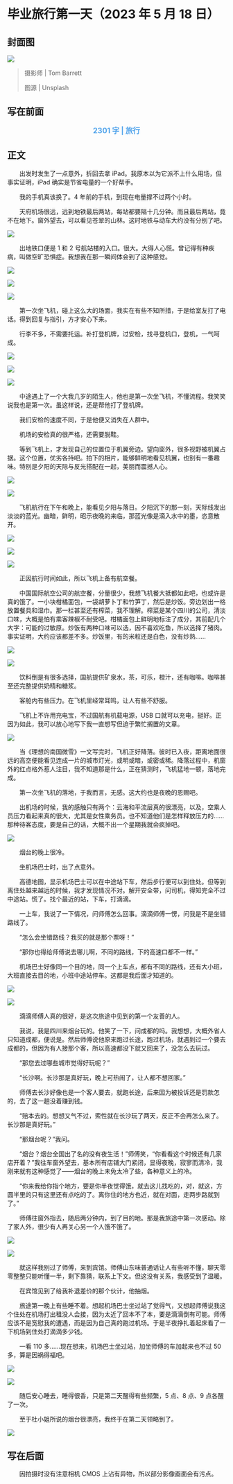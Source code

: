 # 毕业旅行第一天（2023 年 5 月 18 日）

## 封面图

![](https://raw.githubusercontent.com/TinySnow/GithubImageHosting/main/blog/articles/literature/tom-barrett-M0AWNxnLaMw-unsplash.jpg)

> 摄影师 | Tom Barrett
>
> 图源 | Unsplash

## 写在前面

<p style="color:#50a3eb; text-align:center; font-weight:bold; font-size:larger;">2301 字 | 旅行</p>

## 正文

　　出发时发生了一点意外，折回去拿 iPad。我原本以为它派不上什么用场，但事实证明，iPad 确实是节省电量的一个好帮手。

　　我的手机真该换了。4 年前的手机，到现在电量撑不过两个小时。

　　天府机场很远，远到地铁最后两站，每站都要隔十几分钟。而且最后两站，竟不在地下。窗外望去，可以看见苍翠的山林。这时地铁与动车大约没有分别了吧。

![](https://raw.githubusercontent.com/TinySnow/GithubImageHosting/main/blog/articles/literature/IMG_1402.JPG)

　　出地铁口便是 1 和 2 号航站楼的入口。很大。大得人心慌。曾记得有种疾病，叫做空旷恐惧症。我想我在那一瞬间体会到了这种感觉。

![](https://raw.githubusercontent.com/TinySnow/GithubImageHosting/main/blog/articles/literature/DSC02237-2023-05-18-4-1-400%20%E7%A7%92-3200-SONY-ILCE-6000.jpg)

![](https://raw.githubusercontent.com/TinySnow/GithubImageHosting/main/blog/articles/literature/DSC02238-2023-05-18-4-1-400%20%E7%A7%92-2000-SONY-ILCE-6000.jpg)

![](https://raw.githubusercontent.com/TinySnow/GithubImageHosting/main/blog/articles/literature/IMG_20230518_153829.jpg)

　　第一次坐飞机，碰上这么大的场面，我实在有些不知所措，于是给室友打了电话。得到回复与指引，方才安心下来。

　　行李不多，不需要托运。补打登机牌，过安检，找寻登机口，登机，一气呵成。

![](https://raw.githubusercontent.com/TinySnow/GithubImageHosting/main/blog/articles/literature/DSC02243-2023-05-18%20-%201-400%20%E7%A7%92-250-SONY-ILCE-6000.jpg)

![](https://raw.githubusercontent.com/TinySnow/GithubImageHosting/main/blog/articles/literature/DSC02245-2023-05-18%20-%201-400%20%E7%A7%92-100-SONY-ILCE-6000.jpg)

![](https://raw.githubusercontent.com/TinySnow/GithubImageHosting/main/blog/articles/literature/DSC02247-2023-05-18%20-%201-400%20%E7%A7%92-100-SONY-ILCE-6000.jpg)

　　中途遇上了一个大我几岁的陌生人，他也是第一次坐飞机，不懂流程。我笑笑说我也是第一次。虽这样说，还是帮他打了登机牌。

　　我们安检的速度不同，于是他便又消失在人群中。

　　机场的安检真的很严格，还需要脱鞋。

　　等到飞机上，才发现自己的位置位于机翼旁边。望向窗外，很多视野被机翼占据。这个位置，优劣各持吧。拍下的相片，能够鲜明地看见机翼，也别有一番趣味。特别是夕阳的天际与反光搭配在一起，美丽而震撼人心。

![](https://raw.githubusercontent.com/TinySnow/GithubImageHosting/main/blog/articles/literature/DSC02267-2023-05-18%20-%201-400%20%E7%A7%92-100-SONY-ILCE-6000.jpg)

![](https://raw.githubusercontent.com/TinySnow/GithubImageHosting/main/blog/articles/literature/IMG_1411.JPG)

　　飞机航行在下午和晚上，能看见夕阳与落日。夕阳沉下的那一刻，天际线发出淡淡的蓝光。幽暗，鲜明，昭示夜晚的来临，那蓝光像是滴入水中的墨，恣意散开。

![](https://raw.githubusercontent.com/TinySnow/GithubImageHosting/main/blog/articles/literature/DSC02265-2023-05-18%20-%201-400%20%E7%A7%92-100-SONY-ILCE-6000.jpg)

![](https://raw.githubusercontent.com/TinySnow/GithubImageHosting/main/blog/articles/literature/DSC02266-2023-05-18%20-%201-400%20%E7%A7%92-100-SONY-ILCE-6000.jpg)

![](https://raw.githubusercontent.com/TinySnow/GithubImageHosting/main/blog/articles/literature/IMG_20230518_195627%7E2.jpg)

　　正因航行时间如此，所以飞机上备有航空餐。

　　中国国际航空公司的航空餐，分量很少，我想飞机餐大抵都如此吧，也或许是真的饿了。一小块柑橘面包，一袋胡萝卜丁和竹笋丁，然后是炒饭。旁边划出一格放置餐具和湿巾。那一栏甚至还有榨菜，我不理解。榨菜是某个四川的公司，清淡口味，大概是怕有乘客辣椒不耐受吧。柑橘面包上鲜明地标注了成分，其前配几个大字：可能的过敏原。炒饭有两种口味可以选，因不喜欢吃鱼，所以选择了猪肉。事实证明，大约应该都差不多。炒饭里，有的米粒还是白色，没有炒熟……

![](https://raw.githubusercontent.com/TinySnow/GithubImageHosting/main/blog/articles/literature/IMG_20230518_185304.jpg)

![](https://raw.githubusercontent.com/TinySnow/GithubImageHosting/main/blog/articles/literature/IMG_20230518_185406.jpg)

　　饮料倒是有很多选择，国航提供矿泉水，茶，可乐，橙汁，还有咖啡。咖啡甚至还完整提供奶精和糖浆。

　　客舱内有些压力。在飞机里经常耳鸣，让人有些不舒服。

　　飞机上不许用充电宝，不过国航有机载电源，USB 口就可以充电，挺好。正因为如此，我可以放心地写下我一直想写但迫于繁忙搁置的文章。

![](https://raw.githubusercontent.com/TinySnow/GithubImageHosting/main/blog/articles/literature/IMG_1406.JPG)

　　当《理想的南国微雪》一文写完时，飞机正好降落。彼时已入夜，距离地面很远的高空便能看见连成一片的城市灯光，或明或暗，或密或稀。降落过程中，机窗外的红点格外惹人注目，我不知道那是什么，正在猜测时，飞机猛地一顿，落地完成。

　　第一次坐飞机的落地，于我而言，无感。这大约也是夜晚的恩赐吧。

　　出机场的时候，我的感触只有两个：云海和平流层真的很漂亮，以及，空乘人员压力看起来真的很大，尤其是女性乘务员。也不知道他们是怎样释放压力的……那种待客态度，要是自己的话，大概不出一个星期我就会疯掉吧。

![](https://raw.githubusercontent.com/TinySnow/GithubImageHosting/main/blog/articles/literature/DSC02250-2023-05-18%20-%201-400%20%E7%A7%92-100-SONY-ILCE-6000.jpg)

　　烟台的晚上很冷。

　　坐机场巴士时，出了点意外。

　　高德地图，显示机场巴士可以在中途站下车，然后步行便可以到住处。但等到离住处越来越远的时候，我才发现情况不对。解开安全带，问司机，得知完全不过中途站。慌了。找个最近的站，下车，打滴滴。

　　一上车，我说了一下情况，问师傅怎么回事。滴滴师傅一愣，问我是不是坐错路线了。

　　“怎么会坐错路线？我买的就是那个票呀！”

　　“那你也得给师傅说去哪儿啊，不同的路线，下的高速口都不一样。”

　　机场巴士好像同一个目的地，同一个上车点，都有不同的路线，还有大小班，大班直接去目的地，小班中途站停车。这都是我后面才知道的。

![](https://raw.githubusercontent.com/TinySnow/GithubImageHosting/main/blog/articles/literature/DSC02251-2023-05-18%20-%201-400%20%E7%A7%92-100-SONY-ILCE-6000.jpg)

![](https://raw.githubusercontent.com/TinySnow/GithubImageHosting/main/blog/articles/literature/DSC02252-2023-05-18%20-%201-400%20%E7%A7%92-100-SONY-ILCE-6000.jpg)

　　滴滴师傅人真的很好，是这次旅途中见到的第一个友善的人。

　　我说，我是四川来烟台玩的。他笑了一下，问成都的吗。我想想，大概外省人只知道成都，便说是。然后师傅说他原来跑过长途，跑过机场，就遇到过一个要去成都的，但因为有人接那个客，所以高速都没下就又回来了，没怎么去玩过。

　　“那您去过哪些城市觉得好玩呢？”

　　“长沙啊。长沙那是真好玩，晚上可热闹了，让人都不想回家。”

　　师傅去长沙好像也是一个客人要去，就跑长途，后来因为被投诉还是罚款怎的，去了这一趟没着赚到钱。

　　“赔本去的。想想又气不过，索性就在长沙玩了两天，反正不会再怎么来了。长沙那是真好玩。”

　　“那烟台呢？”我问。

　　“烟台？烟台全国出了名的没有夜生活！”师傅笑，“你看看这个时候还有几家店开着？”我往车窗外望去，基本所有店铺大门紧闭，显得夜晚，寂寥而清冷，我刚来就有这种感觉了——烟台的晚上未免太冷了些，各种意义上的冷。

　　“你来我给你指个地方，要是你半夜觉得饿，就去这儿找吃的，对，就这，方圆半里的只有这里还有点吃的了。离你住的地方也近，就在对面，走两步路就到了。”

　　师傅往窗外指去，随后两分钟内，到了目的地。那是我旅途中第一次感动。除了家人外，很少有人再关心另一个人饿不饿了。

![](https://raw.githubusercontent.com/TinySnow/GithubImageHosting/main/blog/articles/literature/DSC02257-2023-05-18%20-%201-400%20%E7%A7%92-100-SONY-ILCE-6000.jpg)

![](https://raw.githubusercontent.com/TinySnow/GithubImageHosting/main/blog/articles/literature/DSC02261-2023-05-18%20-%201-400%20%E7%A7%92-100-SONY-ILCE-6000.jpg)

　　就这样我别过了师傅，来到宾馆。师傅山东味普通话让人有些听不懂，聊天零零整整只能听懂一半，剩下靠猜，联系上下文。但这没有关系，我感受到了温暖。

　　在宾馆见到了给我补退差价的那个伙计，他抽烟。

　　旅途第一晚上有些睡不着。想起机场巴士坐过站了觉得气，又想起师傅说我这个住处在机场打出租没人会接，因为太近了回本不了本，要是滴滴倒有可能。师傅应该不是宽慰我的遭遇，而是因为自己真的跑过机场。于是半夜挣扎着起床看了一下机场到住处打滴滴多少钱。

　　一看 110 多……现在想来，机场巴士坐过站，加坐师傅的车加起来也不过 50 多，算是因祸得福吧。

![](https://raw.githubusercontent.com/TinySnow/GithubImageHosting/main/blog/articles/literature/DSC02262-2023-05-18%20-%201-400%20%E7%A7%92-100-SONY-ILCE-6000.jpg)

![](https://raw.githubusercontent.com/TinySnow/GithubImageHosting/main/blog/articles/literature/DSC02263-2023-05-18%20-%201-400%20%E7%A7%92-100-SONY-ILCE-6000.jpg)

　　随后安心睡去，睡得很香，只是第二天醒得有些频繁，5 点、8 点、9 点各醒了一次。

　　至于杜小姐所说的烟台很漂亮，我终于在第二天领略到了。

![](https://raw.githubusercontent.com/TinySnow/GithubImageHosting/main/blog/articles/literature/DSC02264-2023-05-18%20-%201-400%20%E7%A7%92-100-SONY-ILCE-6000.jpg)

## 写在后面

　　因拍摄时没有注意相机 CMOS 上沾有异物，所以部分影像画面会有污点。